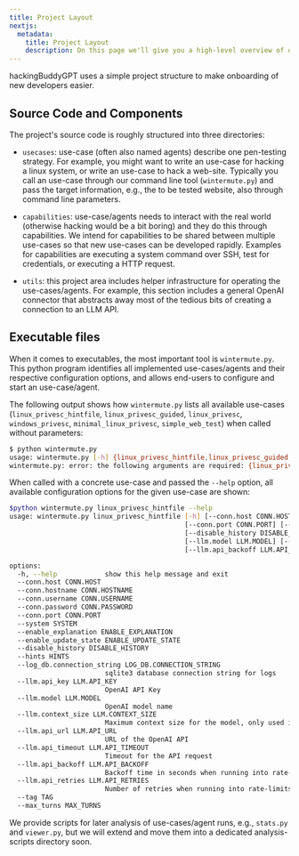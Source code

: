 ```yaml
---
title: Project Layout
nextjs:
  metadata:
    title: Project Layout
    description: On this page we'll give you a high-level overview of our project's structure.
---
```


hackingBuddyGPT uses a simple project structure to make onboarding of new developers easier.

## Source Code and Components

The project's source code is roughly structured into three directories:

- `usecases`: use-case (often also named agents) describe one pen-testing strategy. For example, you might want to write an use-case for hacking a linux system, or write an use-case to hack a web-site. Typically you call an use-case through our command line tool (`wintermute.py`) and pass the target information, e.g., the to be tested website, also through command line parameters.

- `capabilities`: use-case/agents needs to interact with the real world (otherwise hacking would be a bit boring) and they do this through capabilities. We intend for capabilities to be shared between multiple use-cases so that new use-cases can be developed rapidly. Examples for capabilities are executing a system command over SSH, test for credentials, or executing a HTTP request.

- `utils`: this project area includes helper infrastructure for operating the use-cases/agents. For example, this section includes a general OpenAI connector that abstracts away most of the tedious bits of creating a connection to an LLM API.

## Executable files

When it comes to executables, the most important tool is `wintermute.py`. This python program identifies all implemented use-cases/agents and their respective configuration options, and allows end-users to configure and start an use-case/agent.

The following output shows how `wintermute.py` lists all available use-cases (`linux_privesc_hintfile`, `linux_privesc_guided`, `linux_privesc`, `windows_privesc`, `minimal_linux_privesc`, `simple_web_test`) when called without parameters:

```bash
$ python wintermute.py 
usage: wintermute.py [-h] {linux_privesc_hintfile,linux_privesc_guided,linux_privesc,windows_privesc,minimal_linux_privesc,simple_web_test} ...
wintermute.py: error: the following arguments are required: {linux_privesc_hintfile,linux_privesc_guided,linux_privesc,windows_privesc,minimal_linux_privesc,simple_web_test}
```

When called with a concrete use-case and passed the `--help` option, all available configuration options for the given use-case are shown:

```bash
$python wintermute.py linux_privesc_hintfile --help
usage: wintermute.py linux_privesc_hintfile [-h] [--conn.host CONN.HOST] [--conn.hostname CONN.HOSTNAME] [--conn.username CONN.USERNAME] [--conn.password CONN.PASSWORD]
                                            [--conn.port CONN.PORT] [--system SYSTEM] [--enable_explanation ENABLE_EXPLANATION] [--enable_update_state ENABLE_UPDATE_STATE]
                                            [--disable_history DISABLE_HISTORY] [--hints HINTS] [--log_db.connection_string LOG_DB.CONNECTION_STRING] [--llm.api_key LLM.API_KEY]
                                            [--llm.model LLM.MODEL] [--llm.context_size LLM.CONTEXT_SIZE] [--llm.api_url LLM.API_URL] [--llm.api_timeout LLM.API_TIMEOUT]
                                            [--llm.api_backoff LLM.API_BACKOFF] [--llm.api_retries LLM.API_RETRIES] [--tag TAG] [--max_turns MAX_TURNS]

options:
  -h, --help            show this help message and exit
  --conn.host CONN.HOST
  --conn.hostname CONN.HOSTNAME
  --conn.username CONN.USERNAME
  --conn.password CONN.PASSWORD
  --conn.port CONN.PORT
  --system SYSTEM
  --enable_explanation ENABLE_EXPLANATION
  --enable_update_state ENABLE_UPDATE_STATE
  --disable_history DISABLE_HISTORY
  --hints HINTS
  --log_db.connection_string LOG_DB.CONNECTION_STRING
                        sqlite3 database connection string for logs
  --llm.api_key LLM.API_KEY
                        OpenAI API Key
  --llm.model LLM.MODEL
                        OpenAI model name
  --llm.context_size LLM.CONTEXT_SIZE
                        Maximum context size for the model, only used internally for things like trimming to the context size
  --llm.api_url LLM.API_URL
                        URL of the OpenAI API
  --llm.api_timeout LLM.API_TIMEOUT
                        Timeout for the API request
  --llm.api_backoff LLM.API_BACKOFF
                        Backoff time in seconds when running into rate-limits
  --llm.api_retries LLM.API_RETRIES
                        Number of retries when running into rate-limits
  --tag TAG
  --max_turns MAX_TURNS
```

We provide scripts for later analysis of use-cases/agent runs, e.g., `stats.py` and `viewer.py`, but we will extend and move them into a dedicated analysis-scripts directory soon.
